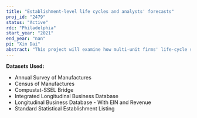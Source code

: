 ```yaml
---
title: "Establishment-level life cycles and analysts' forecasts"
proj_id: "2479"
status: "Active"
rdc: "Philadelphia"
start_year: "2021"
end_year: "nan"
pi: "Xin Dai"
abstract: "This project will examine how multi-unit firms' life-cycle stages influence analysts' forecasts. Whereas prior studies focus on the firm-level life cycle, the proposed study will be the first study to focus on the establishment-level life cycle. Specifically, we will investigate whether analysts' forecast accuracy is lower for multi-unit firms whose units are in different life-cycle stages than those whose units are in the same life-cycle stage. The expected findings will suggest that the forecasting difficulty of more diversified firms can be attributed to the different life-cycle stages of each establishment. Additionally, for firms whose units are in the same stage, we will examine whether analysts' forecast accuracy is lower if all the units are in earlier stages than if all the units are in later stages. Also, for firms whose units are in different stages, we will examine whether analysts' forecast accuracy is lower if the units in earlier stages are larger (i.e., generates more revenue) than the units in later stages. To estimate the establishment-level life-cycle stages, we will use the Census data (CMF) at the establishment level. As a comparison, we will also estimate the life-cycle stages using firms' segment classifications in their 10-K filings. For the additional analyses, we will investigate the industry dynamics associated with life-cycle stages."
---
```


**Datasets Used:**

  - Annual Survey of Manufactures 
  - Census of Manufactures 
  - Compustat-SSEL Bridge 
  - Integrated Longitudinal Business Database 
  - Longitudinal Business Database - With EIN and Revenue 
  - Standard Statistical Establishment Listing 

